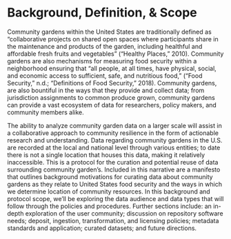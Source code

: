 # Background, Definition, & Scope

Community gardens within the United States are traditionally defined as “collaborative projects on shared open spaces where participants share in the maintenance and products of the garden, including healthful and affordable fresh fruits and vegetables” \(“Healthy Places,” 2010\). Community gardens are also mechanisms for measuring food security within a neighborhood ensuring that “all people, at all times, have physical, social, and economic access to sufficient, safe, and nutritious food,” \(“Food Security,” n.d.; “Definitions of Food Security,” 2018\). Community gardens, are also bountiful in the ways that they provide and collect data; from jurisdiction assignments to common produce grown, community gardens can provide a vast ecosystem of data for researchers, policy makers, and community members alike.

The ability to analyze community garden data on a larger scale will assist in a collaborative approach to community resilience in the form of actionable research and understanding. Data regarding community gardens in the U.S. are recorded at the local and national level through various entities; to date there is not a single location that houses this data, making it relatively inaccessible. This is a protocol for the curation and potential reuse of data surrounding community garden’s. Included in this narrative are a manifesto that outlines background motivations for curating data about community gardens as they relate to United States food security and the ways in which we determine location of community resources. In this background and protocol scope, we’ll be exploring the data audience and data types that will follow through the policies and procedures. Further sections include: an in-depth exploration of the user community; discussion on repository software needs; deposit, ingestion, transformation, and licensing policies; metadata standards and application; curated datasets; and future directions.  


